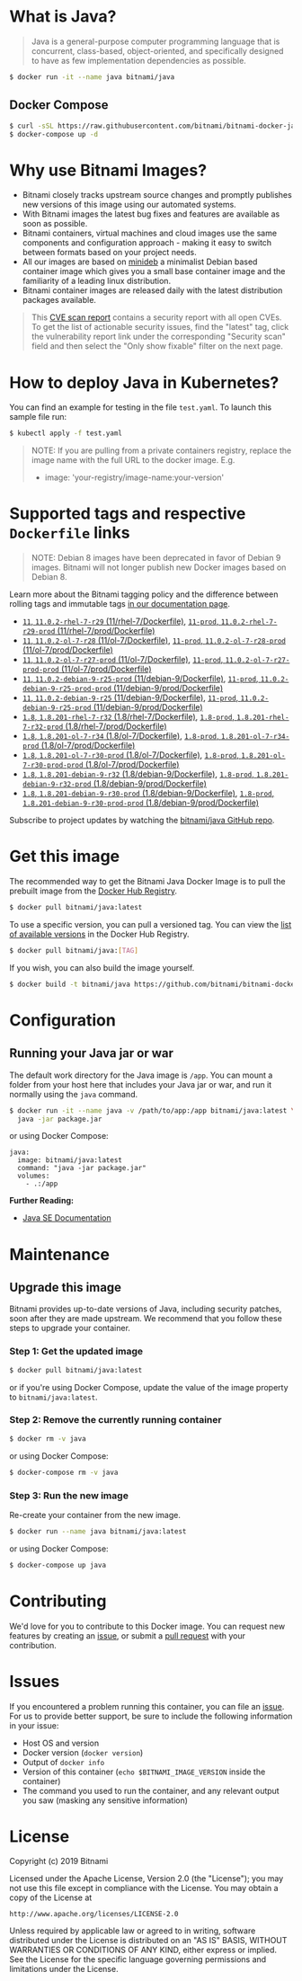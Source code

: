 # What is Java?

> Java is a general-purpose computer programming language that is concurrent, class-based, object-oriented, and specifically designed to have as few implementation dependencies as possible.

```bash
$ docker run -it --name java bitnami/java
```

## Docker Compose

```bash
$ curl -sSL https://raw.githubusercontent.com/bitnami/bitnami-docker-java/master/docker-compose.yml > docker-compose.yml
$ docker-compose up -d
```

# Why use Bitnami Images?

* Bitnami closely tracks upstream source changes and promptly publishes new versions of this image using our automated systems.
* With Bitnami images the latest bug fixes and features are available as soon as possible.
* Bitnami containers, virtual machines and cloud images use the same components and configuration approach - making it easy to switch between formats based on your project needs.
* All our images are based on [minideb](https://github.com/bitnami/minideb) a minimalist Debian based container image which gives you a small base container image and the familiarity of a leading linux distribution.
* Bitnami container images are released daily with the latest distribution packages available.


> This [CVE scan report](https://quay.io/repository/bitnami/java?tab=tags) contains a security report with all open CVEs. To get the list of actionable security issues, find the "latest" tag, click the vulnerability report link under the corresponding "Security scan" field and then select the "Only show fixable" filter on the next page.

# How to deploy Java in Kubernetes?

You can find an example for testing in the file `test.yaml`. To launch this sample file run:

```bash
$ kubectl apply -f test.yaml
```

> NOTE: If you are pulling from a private containers registry, replace the image name with the full URL to the docker image. E.g.
>
> - image: 'your-registry/image-name:your-version'

# Supported tags and respective `Dockerfile` links

> NOTE: Debian 8 images have been deprecated in favor of Debian 9 images. Bitnami will not longer publish new Docker images based on Debian 8.

Learn more about the Bitnami tagging policy and the difference between rolling tags and immutable tags [in our documentation page](https://docs.bitnami.com/containers/how-to/understand-rolling-tags-containers/).


- [`11`, `11.0.2-rhel-7-r29` (11/rhel-7/Dockerfile)](https://github.com/bitnami/bitnami-docker-java/blob/11.0.2-rhel-7-r29/11/rhel-7/Dockerfile), [`11-prod`, `11.0.2-rhel-7-r29-prod` (11/rhel-7/prod/Dockerfile)](https://github.com/bitnami/bitnami-docker-java/blob/11.0.2-rhel-7-r29/11/rhel-7/prod/Dockerfile)
- [`11`, `11.0.2-ol-7-r28` (11/ol-7/Dockerfile)](https://github.com/bitnami/bitnami-docker-java/blob/11.0.2-ol-7-r28/11/ol-7/Dockerfile), [`11-prod`, `11.0.2-ol-7-r28-prod` (11/ol-7/prod/Dockerfile)](https://github.com/bitnami/bitnami-docker-java/blob/11.0.2-ol-7-r28/11/ol-7/prod/Dockerfile)
- [`11`, `11.0.2-ol-7-r27-prod` (11/ol-7/Dockerfile)](https://github.com/bitnami/bitnami-docker-java/blob/11.0.2-ol-7-r27-prod/11/ol-7/Dockerfile), [`11-prod`, `11.0.2-ol-7-r27-prod-prod` (11/ol-7/prod/Dockerfile)](https://github.com/bitnami/bitnami-docker-java/blob/11.0.2-ol-7-r27-prod/11/ol-7/prod/Dockerfile)
- [`11`, `11.0.2-debian-9-r25-prod` (11/debian-9/Dockerfile)](https://github.com/bitnami/bitnami-docker-java/blob/11.0.2-debian-9-r25-prod/11/debian-9/Dockerfile), [`11-prod`, `11.0.2-debian-9-r25-prod-prod` (11/debian-9/prod/Dockerfile)](https://github.com/bitnami/bitnami-docker-java/blob/11.0.2-debian-9-r25-prod/11/debian-9/prod/Dockerfile)
- [`11`, `11.0.2-debian-9-r25` (11/debian-9/Dockerfile)](https://github.com/bitnami/bitnami-docker-java/blob/11.0.2-debian-9-r25/11/debian-9/Dockerfile), [`11-prod`, `11.0.2-debian-9-r25-prod` (11/debian-9/prod/Dockerfile)](https://github.com/bitnami/bitnami-docker-java/blob/11.0.2-debian-9-r25/11/debian-9/prod/Dockerfile)
- [`1.8`, `1.8.201-rhel-7-r32` (1.8/rhel-7/Dockerfile)](https://github.com/bitnami/bitnami-docker-java/blob/1.8.201-rhel-7-r32/1.8/rhel-7/Dockerfile), [`1.8-prod`, `1.8.201-rhel-7-r32-prod` (1.8/rhel-7/prod/Dockerfile)](https://github.com/bitnami/bitnami-docker-java/blob/1.8.201-rhel-7-r32/1.8/rhel-7/prod/Dockerfile)
- [`1.8`, `1.8.201-ol-7-r34` (1.8/ol-7/Dockerfile)](https://github.com/bitnami/bitnami-docker-java/blob/1.8.201-ol-7-r34/1.8/ol-7/Dockerfile), [`1.8-prod`, `1.8.201-ol-7-r34-prod` (1.8/ol-7/prod/Dockerfile)](https://github.com/bitnami/bitnami-docker-java/blob/1.8.201-ol-7-r34/1.8/ol-7/prod/Dockerfile)
- [`1.8`, `1.8.201-ol-7-r30-prod` (1.8/ol-7/Dockerfile)](https://github.com/bitnami/bitnami-docker-java/blob/1.8.201-ol-7-r30-prod/1.8/ol-7/Dockerfile), [`1.8-prod`, `1.8.201-ol-7-r30-prod-prod` (1.8/ol-7/prod/Dockerfile)](https://github.com/bitnami/bitnami-docker-java/blob/1.8.201-ol-7-r30-prod/1.8/ol-7/prod/Dockerfile)
- [`1.8`, `1.8.201-debian-9-r32` (1.8/debian-9/Dockerfile)](https://github.com/bitnami/bitnami-docker-java/blob/1.8.201-debian-9-r32/1.8/debian-9/Dockerfile), [`1.8-prod`, `1.8.201-debian-9-r32-prod` (1.8/debian-9/prod/Dockerfile)](https://github.com/bitnami/bitnami-docker-java/blob/1.8.201-debian-9-r32/1.8/debian-9/prod/Dockerfile)
- [`1.8`, `1.8.201-debian-9-r30-prod` (1.8/debian-9/Dockerfile)](https://github.com/bitnami/bitnami-docker-java/blob/1.8.201-debian-9-r30-prod/1.8/debian-9/Dockerfile), [`1.8-prod`, `1.8.201-debian-9-r30-prod-prod` (1.8/debian-9/prod/Dockerfile)](https://github.com/bitnami/bitnami-docker-java/blob/1.8.201-debian-9-r30-prod/1.8/debian-9/prod/Dockerfile)

Subscribe to project updates by watching the [bitnami/java GitHub repo](https://github.com/bitnami/bitnami-docker-java).

# Get this image

The recommended way to get the Bitnami Java Docker Image is to pull the prebuilt image from the [Docker Hub Registry](https://hub.docker.com/r/bitnami/java).

```bash
$ docker pull bitnami/java:latest
```

To use a specific version, you can pull a versioned tag. You can view the [list of available versions](https://hub.docker.com/r/bitnami/java/tags/) in the Docker Hub Registry.

```bash
$ docker pull bitnami/java:[TAG]
```

If you wish, you can also build the image yourself.

```bash
$ docker build -t bitnami/java https://github.com/bitnami/bitnami-docker-java.git
```

# Configuration

## Running your Java jar or war

The default work directory for the Java image is `/app`. You can mount a folder from your host here that includes your Java jar or war, and run it normally using the `java` command.

```bash
$ docker run -it --name java -v /path/to/app:/app bitnami/java:latest \
  java -jar package.jar
```

or using Docker Compose:

```
java:
  image: bitnami/java:latest
  command: "java -jar package.jar"
  volumes:
    - .:/app
```

**Further Reading:**

  - [Java SE Documentation](https://docs.oracle.com/javase/8/docs/api/)

# Maintenance

## Upgrade this image

Bitnami provides up-to-date versions of Java, including security patches, soon after they are made upstream. We recommend that you follow these steps to upgrade your container.

### Step 1: Get the updated image

```bash
$ docker pull bitnami/java:latest
```

or if you're using Docker Compose, update the value of the image property to `bitnami/java:latest`.

### Step 2: Remove the currently running container

```bash
$ docker rm -v java
```

or using Docker Compose:

```bash
$ docker-compose rm -v java
```

### Step 3: Run the new image

Re-create your container from the new image.

```bash
$ docker run --name java bitnami/java:latest
```

or using Docker Compose:

```bash
$ docker-compose up java
```

# Contributing

We'd love for you to contribute to this Docker image. You can request new features by creating an [issue](https://github.com/bitnami/bitnami-docker-java/issues), or submit a [pull request](https://github.com/bitnami/bitnami-docker-java/pulls) with your contribution.

# Issues

If you encountered a problem running this container, you can file an [issue](https://github.com/bitnami/bitnami-docker-java/issues). For us to provide better support, be sure to include the following information in your issue:

- Host OS and version
- Docker version (`docker version`)
- Output of `docker info`
- Version of this container (`echo $BITNAMI_IMAGE_VERSION` inside the container)
- The command you used to run the container, and any relevant output you saw (masking any sensitive
information)

# License

Copyright (c) 2019 Bitnami

Licensed under the Apache License, Version 2.0 (the "License");
you may not use this file except in compliance with the License.
You may obtain a copy of the License at

    http://www.apache.org/licenses/LICENSE-2.0

Unless required by applicable law or agreed to in writing, software
distributed under the License is distributed on an "AS IS" BASIS,
WITHOUT WARRANTIES OR CONDITIONS OF ANY KIND, either express or implied.
See the License for the specific language governing permissions and
limitations under the License.
